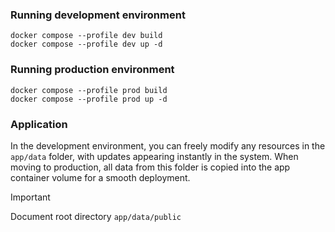 ### Running development environment
`docker compose --profile dev build`  
`docker compose --profile dev up -d`

### Running production environment
`docker compose --profile prod build`  
`docker compose --profile prod up -d`

### Application
In the development environment, you can freely modify any resources in the `app/data` folder, with updates appearing instantly in the system.
When moving to production, all data from this folder is copied into the app container volume for a smooth deployment.

> [!IMPORTANT]
> Document root directory `app/data/public`